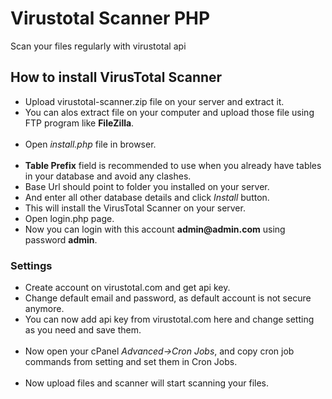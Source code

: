 # Virustotal Scanner PHP
Scan your files regularly with virustotal api 

<h2>How to install VirusTotal Scanner</h2>
<ul>
	<li>Upload virustotal-scanner.zip file on your server and extract it.</li>
  	<li>You can alos extract file on your computer and upload those file using FTP program like <b>FileZilla</b>.<br/><img src="https://free-snipping-tool.s3.amazonaws.com/capture_20180802192821.png" alt=""></li>
	<li>Open <i>install.php</i> file in browser.<br /><img src="https://free-snipping-tool.s3.amazonaws.com/capture_20180802235224.png" alt=""></li>
	<li><b>Table Prefix</b> field is recommended to use when you already have tables in your database and avoid any clashes.</li>
  	<li>Base Url  should point to folder you installed on your server.</li>
  	<li>And enter all other database details and click <i>Install</i> button. </li>
  	<li>This will install the VirusTotal Scanner on your server.</li>
  	<li>Open login.php page.</li>
  	<li>Now you can login with this account <b>admin@admin.com</b> using password <b>admin</b>.</li>
</ul>

<h3>Settings</h3>
<ul>
<li>Create account on virustotal.com and get api key.</li>
<li>Change default email and password, as default account is not secure anymore.</li>
<li>You can now add api key from virustotal.com here and change setting as you need and save them.<br /><img src="https://free-snipping-tool.s3.amazonaws.com/capture_20180803000650.png" alt=""></li>
<li>Now open your cPanel <i>Advanced->Cron Jobs</i>, and copy cron job commands from setting and set them in Cron Jobs. <br /><img src="https://free-snipping-tool.s3.amazonaws.com/capture_20180803000829.png" alt=""></li>	
 <li>Now upload files and scanner will start scanning your files.</li>
</ul>
